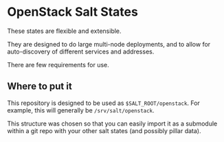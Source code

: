 OpenStack Salt States
=====================

These states are flexible and extensible.

They are designed to do large multi-node deployments, and to allow for
auto-discovery of different services and addresses.

There are few requirements for use.

Where to put it
---------------

This repository is designed to be used as `$SALT_ROOT/openstack`. For
example, this will generally be `/srv/salt/openstack`.

This structure was chosen so that you can easily import it as a submodule
within a git repo with your other salt states (and possibly pillar data).
